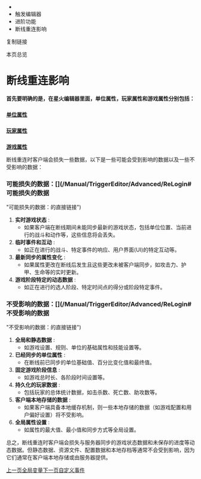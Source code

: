   * [](/)
  * 触发编辑器
  * 进阶功能
  * 断线重连影响

复制链接

本页总览

# 断线重连影响

**首先要明确的是，在星火编辑器里面，单位属性，玩家属性和游戏属性分别包括：**

###
**[单位属性](https://doc.sce.xd.com/%E6%8A%80%E6%9C%AF%E6%96%87%E6%A1%A3/%E6%9C%8D%E5%8A%A1%E7%AB%AFLua%20API/%E5%8D%95%E4%BD%8D/%E5%8D%95%E4%BD%8D%E5%B1%9E%E6%80%A7)**[​](/Manual/TriggerEditor/Advanced/ReLogin#单位属性
"单位属性的直接链接")

###
**[玩家属性](https://doc.sce.xd.com/%E6%8A%80%E6%9C%AF%E6%96%87%E6%A1%A3/%E6%9C%8D%E5%8A%A1%E7%AB%AFLua%20API/%E7%8E%A9%E5%AE%B6/%E7%8E%A9%E5%AE%B6%E5%B1%9E%E6%80%A7)**[​](/Manual/TriggerEditor/Advanced/ReLogin#玩家属性
"玩家属性的直接链接")

###
**[游戏属性](https://doc.sce.xd.com/%E6%8A%80%E6%9C%AF%E6%96%87%E6%A1%A3/%E6%9C%8D%E5%8A%A1%E7%AB%AFLua%20API/%E6%B8%B8%E6%88%8F/%E6%B8%B8%E6%88%8F%E9%98%B6%E6%AE%B5)**[​](/Manual/TriggerEditor/Advanced/ReLogin#游戏属性
"游戏属性的直接链接")

断线重连时客户端会损失一些数据，以下是一些可能会受到影响的数据以及一些不受影响的数据：

### 可能损失的数据：[​](/Manual/TriggerEditor/Advanced/ReLogin#可能损失的数据
"可能损失的数据：的直接链接")

  1. **实时游戏状态** :
     * 如果客户端在断线期间未能同步最新的游戏状态，包括单位位置、当前进行的战斗和动作等，这些信息将会丢失。
  2. **临时事件和互动** :
     * 如正在进行的战斗、特定事件的响应、用户界面(UI)的特定互动等。
  3. **最新同步的属性变化** :
     * 如果属性更改在断线后发生且这些更改未被客户端同步，如攻击力、护甲、生命等的实时更新。
  4. **游戏阶段特定的动态数据** :
     * 如正在进行的选人阶段、特定时间点的得分或阶段特定事件。

### 不受影响的数据：[​](/Manual/TriggerEditor/Advanced/ReLogin#不受影响的数据
"不受影响的数据：的直接链接")

  1. **全局和静态数据** :
     * 如游戏设置、规则、单位的基础属性和技能设置等。
  2. **已经同步的单位属性** :
     * 在断线前已同步的单位基础值、百分比变化值和最终值。
  3. **固定游戏阶段信息** :
     * 如游戏总时长、各阶段时间设置等。
  4. **持久化的玩家数据** :
     * 包括玩家的总体统计数据，如击杀数、死亡数、助攻数等。
  5. **客户端本地存储的数据** :
     * 如果客户端具备本地缓存机制，则一些本地存储的数据（如游戏配置和用户偏好设置）将不受影响。
  6. **全局属性设置** :
     * 如属性的最大值、最小值和同步方式等全局设置。

总之，断线重连时客户端会损失与服务器同步的游戏状态数据和未保存的进度等动态数据。但静态数据、资源文件、配置数据和本地存档等通常不会受到影响，因为它们通常在客户端本地存储或由服务器提供。

[上一页全局变量](/Manual/TriggerEditor/Advanced/GlobalVariable)[下一页自定义事件](/Manual/TriggerEditor/Advanced/CustomEvent)


